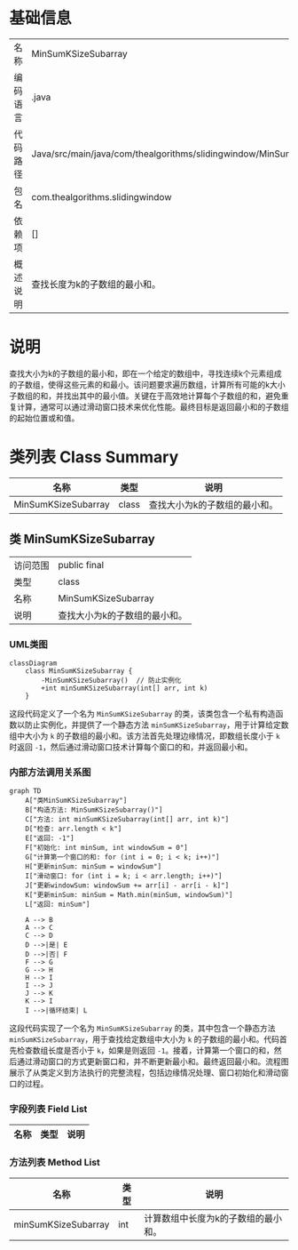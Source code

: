 # 基础信息

|      |      |
|------|------|
| 名称 | MinSumKSizeSubarray |
| 编码语言 | .java |
| 代码路径 | Java/src/main/java/com/thealgorithms/slidingwindow/MinSumKSizeSubarray.java |
| 包名 | com.thealgorithms.slidingwindow |
| 依赖项 | [] |
| 概述说明 | 查找长度为k的子数组的最小和。 |

# 说明

查找大小为k的子数组的最小和，即在一个给定的数组中，寻找连续k个元素组成的子数组，使得这些元素的和最小。该问题要求遍历数组，计算所有可能的k大小子数组的和，并找出其中的最小值。关键在于高效地计算每个子数组的和，避免重复计算，通常可以通过滑动窗口技术来优化性能。最终目标是返回最小和的子数组的起始位置或和值。

# 类列表 Class Summary

| 名称   | 类型  | 说明 |
|-------|------|-------------|
| MinSumKSizeSubarray | class | 查找大小为k的子数组的最小和。 |



## 类 MinSumKSizeSubarray

|      |      |
|------|------|
| 访问范围 | public final |
| 类型 | class |
| 名称 | MinSumKSizeSubarray |
| 说明 | 查找大小为k的子数组的最小和。 |


### UML类图

```mermaid
classDiagram
    class MinSumKSizeSubarray {
        -MinSumKSizeSubarray()  // 防止实例化
        +int minSumKSizeSubarray(int[] arr, int k)
    }
```

这段代码定义了一个名为 `MinSumKSizeSubarray` 的类，该类包含一个私有构造函数以防止实例化，并提供了一个静态方法 `minSumKSizeSubarray`，用于计算给定数组中大小为 `k` 的子数组的最小和。该方法首先处理边缘情况，即数组长度小于 `k` 时返回 `-1`，然后通过滑动窗口技术计算每个窗口的和，并返回最小和。


### 内部方法调用关系图

```mermaid
graph TD
    A["类MinSumKSizeSubarray"]
    B["构造方法: MinSumKSizeSubarray()"]
    C["方法: int minSumKSizeSubarray(int[] arr, int k)"]
    D["检查: arr.length < k"]
    E["返回: -1"]
    F["初始化: int minSum, int windowSum = 0"]
    G["计算第一个窗口的和: for (int i = 0; i < k; i++)"]
    H["更新minSum: minSum = windowSum"]
    I["滑动窗口: for (int i = k; i < arr.length; i++)"]
    J["更新windowSum: windowSum += arr[i] - arr[i - k]"]
    K["更新minSum: minSum = Math.min(minSum, windowSum)"]
    L["返回: minSum"]

    A --> B
    A --> C
    C --> D
    D -->|是| E
    D -->|否| F
    F --> G
    G --> H
    H --> I
    I --> J
    J --> K
    K --> I
    I -->|循环结束| L
```

这段代码实现了一个名为 `MinSumKSizeSubarray` 的类，其中包含一个静态方法 `minSumKSizeSubarray`，用于查找给定数组中大小为 `k` 的子数组的最小和。代码首先检查数组长度是否小于 `k`，如果是则返回 `-1`。接着，计算第一个窗口的和，然后通过滑动窗口的方式更新窗口和，并不断更新最小和。最终返回最小和。流程图展示了从类定义到方法执行的完整流程，包括边缘情况处理、窗口初始化和滑动窗口的过程。

### 字段列表 Field List

| 名称  | 类型  | 说明 |
|-------|-------|------|

### 方法列表 Method List

| 名称  | 类型  | 说明 |
|-------|-------|------|
| minSumKSizeSubarray | int | 计算数组中长度为k的子数组的最小和。 |





